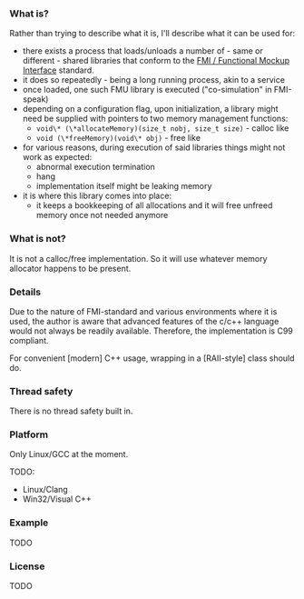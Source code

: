 ### What is? ###
Rather than trying to describe what it is, I'll describe what it can be used for:
* there exists a process that loads/unloads a number of - same or different - shared libraries that conform to the [FMI / Functional Mockup Interface](https://fmi-standard.org) standard.
* it does so repeatedly - being a long running process, akin to a service
* once loaded, one such FMU library is executed ("co-simulation" in FMI-speak)
* depending on a configuration flag, upon initialization, a library might need be supplied with pointers to two memory management functions:
  * `void\* (\*allocateMemory)(size_t nobj, size_t size)` - calloc like
  * `void (\*freeMemory)(void\* obj)` - free like
* for various reasons, during execution of said libraries things might not work as expected:
  * abnormal execution termination
  * hang
  * implementation itself might be leaking memory
* it is where this library comes into place:
  * it keeps a bookkeeping of all allocations and it will free unfreed memory once not needed anymore

### What is not? ###
It is not a calloc/free implementation. So it will use whatever memory allocator happens to be present.

### Details ###
Due to the nature of FMI-standard and various environments where it is used, the author is aware that advanced features of the c/c++ language would not always be readily available.
Therefore, the implementation is C99 compliant.

For convenient [modern] C++ usage, wrapping in a [RAII-style] class should do.

### Thread safety ###
There is no thread safety built in.

### Platform ###
Only Linux/GCC at the moment.

TODO:
* Linux/Clang
* Win32/Visual C++

### Example ###
TODO

### License
TODO
